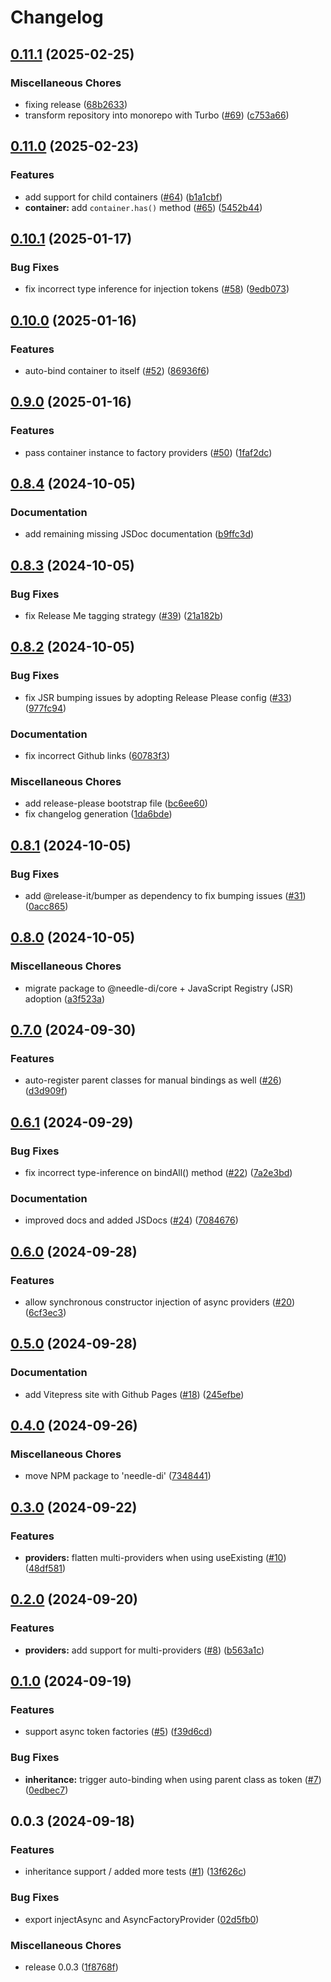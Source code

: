 # Changelog

## [0.11.1](https://github.com/needle-di/needle-di/compare/v0.11.0...v0.11.1) (2025-02-25)


### Miscellaneous Chores

* fixing release ([68b2633](https://github.com/needle-di/needle-di/commit/68b2633cfee29980c3013d8b077f5835ae650cb3))
* transform repository into monorepo with Turbo ([#69](https://github.com/needle-di/needle-di/issues/69)) ([c753a66](https://github.com/needle-di/needle-di/commit/c753a66337d73ee8334e7710a757f414f069eb7c))

## [0.11.0](https://github.com/needle-di/core/compare/v0.10.1...v0.11.0) (2025-02-23)


### Features

* add support for child containers ([#64](https://github.com/needle-di/core/issues/64)) ([b1a1cbf](https://github.com/needle-di/core/commit/b1a1cbf69821b077458d2d8b184e3b2b644323a9))
* **container:** add `container.has()` method ([#65](https://github.com/needle-di/core/issues/65)) ([5452b44](https://github.com/needle-di/core/commit/5452b44f505243204354d57673697017e20c500c))

## [0.10.1](https://github.com/needle-di/needle-di/compare/v0.10.0...v0.10.1) (2025-01-17)


### Bug Fixes

* fix incorrect type inference for injection tokens ([#58](https://github.com/needle-di/needle-di/issues/58)) ([9edb073](https://github.com/needle-di/needle-di/commit/9edb073a9186fd434180d0e7d189e4e786f7abe3))

## [0.10.0](https://github.com/needle-di/needle-di/compare/v0.9.0...v0.10.0) (2025-01-16)


### Features

* auto-bind container to itself ([#52](https://github.com/needle-di/needle-di/issues/52)) ([86936f6](https://github.com/needle-di/needle-di/commit/86936f6459d92ffdd4efaa452f9cb1c129ec558b))

## [0.9.0](https://github.com/needle-di/needle-di/compare/v0.8.4...v0.9.0) (2025-01-16)


### Features

* pass container instance to factory providers ([#50](https://github.com/needle-di/needle-di/issues/50)) ([1faf2dc](https://github.com/needle-di/needle-di/commit/1faf2dc025594ab913ec18afaa244ab99579b1eb))

## [0.8.4](https://github.com/needle-di/needle-di/compare/v0.8.3...v0.8.4) (2024-10-05)


### Documentation

* add remaining missing JSDoc documentation ([b9ffc3d](https://github.com/needle-di/needle-di/commit/b9ffc3d51ab4ed6c24f7fae3b51b3907c2b0851f))

## [0.8.3](https://github.com/needle-di/needle-di/compare/v0.8.2...v0.8.3) (2024-10-05)


### Bug Fixes

* fix Release Me tagging strategy ([#39](https://github.com/needle-di/needle-di/issues/39)) ([21a182b](https://github.com/needle-di/needle-di/commit/21a182b7eef543fbcdcba056c841c4ccc528a7e8))

## [0.8.2](https://github.com/needle-di/needle-di/compare/v0.8.1...v0.8.2) (2024-10-05)


### Bug Fixes

* fix JSR bumping issues by adopting Release Please config ([#33](https://github.com/needle-di/needle-di/issues/33)) ([977fc94](https://github.com/needle-di/needle-di/commit/977fc9457e91b1f2640e6e217973ad9684c82dc7))


### Documentation

* fix incorrect Github links ([60783f3](https://github.com/needle-di/needle-di/commit/`60783f3f4800ca64c676c31bfebbf93c20a2123b`))


### Miscellaneous Chores

* add release-please bootstrap file ([bc6ee60](https://github.com/needle-di/needle-di/commit/bc6ee6002697ba9c0255f3f800db9747456c927e))
* fix changelog generation ([1da6bde](https://github.com/needle-di/needle-di/commit/1da6bde5247c08e9d472358e6dc70faad41f9772))

## [0.8.1](https://github.com/needle-di/needle-di/compare/v0.8.0...v0.8.1) (2024-10-05)


### Bug Fixes

* add @release-it/bumper as dependency to fix bumping issues ([#31](https://github.com/needle-di/needle-di/issues/31)) ([0acc865](https://github.com/needle-di/needle-di/commit/0acc865784d5137a242e728593ed4738f1a77955))

## [0.8.0](https://github.com/needle-di/needle-di/compare/v0.7.0...v0.8.0) (2024-10-05)


### Miscellaneous Chores

* migrate package to @needle-di/core + JavaScript Registry (JSR) adoption ([a3f523a](https://github.com/needle-di/needle-di/commit/a3f523a05971343fd15faccdc012eec8e1e0f9c8))

## [0.7.0](https://github.com/needle-di/needle-di/compare/v0.6.1...v0.7.0) (2024-09-30)


### Features

* auto-register parent classes for manual bindings as well ([#26](https://github.com/needle-di/needle-di/issues/26)) ([d3d909f](https://github.com/needle-di/needle-di/commit/d3d909fc603c74d4c81968d64545091b6bd7e437))

## [0.6.1](https://github.com/needle-di/needle-di/compare/v0.6.0...v0.6.1) (2024-09-29)


### Bug Fixes

* fix incorrect type-inference on bindAll() method ([#22](https://github.com/needle-di/needle-di/issues/22)) ([7a2e3bd](https://github.com/needle-di/needle-di/commit/7a2e3bdf2b22d194cefb0dcd3d4b2ddb9589516b))


### Documentation

* improved docs and added JSDocs ([#24](https://github.com/needle-di/needle-di/issues/24)) ([7084676](https://github.com/needle-di/needle-di/commit/708467639a60603b63cb7405ecaeaadaf2979562))

## [0.6.0](https://github.com/needle-di/needle-di/compare/v0.5.0...v0.6.0) (2024-09-28)


### Features

* allow synchronous constructor injection of async providers ([#20](https://github.com/needle-di/needle-di/issues/20)) ([6cf3ec3](https://github.com/needle-di/needle-di/commit/6cf3ec3eabd88f541d6714b56ca0b70ab5e779a2))

## [0.5.0](https://github.com/needle-di/needle-di/compare/v0.4.0...v0.5.0) (2024-09-28)


### Documentation

* add Vitepress site with Github Pages ([#18](https://github.com/needle-di/needle-di/issues/18)) ([245efbe](https://github.com/needle-di/needle-di/commit/245efbe4def6a1c0647cfc6c06c299968ad0eec9))

## [0.4.0](https://github.com/needle-di/needle-di/compare/v0.3.0...v0.4.0) (2024-09-26)


### Miscellaneous Chores

* move NPM package to 'needle-di' ([7348441](https://github.com/needle-di/needle-di/commit/7348441931179971dd41ac6583876faee3cfd241))

## [0.3.0](https://github.com/needle-di/needle-di/compare/v0.2.0...v0.3.0) (2024-09-22)


### Features

* **providers:** flatten multi-providers when using useExisting ([#10](https://github.com/needle-di/needle-di/issues/10)) ([48df581](https://github.com/needle-di/needle-di/commit/48df581ec4901ecdd642cc7c64e527de71d1ec48))

## [0.2.0](https://github.com/needle-di/needle-di/compare/v0.1.0...v0.2.0) (2024-09-20)


### Features

* **providers:** add support for multi-providers ([#8](https://github.com/needle-di/needle-di/issues/8)) ([b563a1c](https://github.com/needle-di/needle-di/commit/b563a1c1fbc9d9e3adb487459d611655ad0c6a15))

## [0.1.0](https://github.com/needle-di/needle-di/compare/v0.0.3...v0.1.0) (2024-09-19)


### Features

* support async token factories ([#5](https://github.com/needle-di/needle-di/issues/5)) ([f39d6cd](https://github.com/needle-di/needle-di/commit/f39d6cd28d6fdb96664f82f084d9ed55405ece4b))


### Bug Fixes

* **inheritance:** trigger auto-binding when using parent class as token ([#7](https://github.com/needle-di/needle-di/issues/7)) ([0edbec7](https://github.com/needle-di/needle-di/commit/0edbec733800c1919d0577e2bfcfa66d9bc14fb9))

## 0.0.3 (2024-09-18)


### Features

* inheritance support / added more tests ([#1](https://github.com/needle-di/needle-di/issues/1)) ([13f626c](https://github.com/needle-di/needle-di/commit/13f626ce3985f447e11f371ff476f5da2907f067))


### Bug Fixes

* export injectAsync and AsyncFactoryProvider ([02d5fb0](https://github.com/needle-di/needle-di/commit/02d5fb07f6dd2b8bfa157cc438f8f3d9625c1630))


### Miscellaneous Chores

* release 0.0.3 ([1f8768f](https://github.com/needle-di/needle-di/commit/1f8768faceceab651175433d20c853a03c404a3d))
